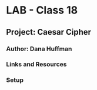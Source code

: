 # LAB - Class 18

## Project: Caesar Cipher

### Author: Dana Huffman

### Links and Resources

### Setup